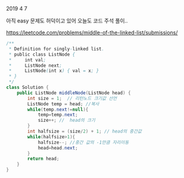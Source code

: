 2019 4 7

 아직 easy 문제도 허덕이고 있어
 오늘도 코드 주석 풀이..


https://leetcode.com/problems/middle-of-the-linked-list/submissions/

```java
/**
 * Definition for singly-linked list.
 * public class ListNode {
 *     int val;
 *     ListNode next;
 *     ListNode(int x) { val = x; }
 * }
 */
class Solution {
    public ListNode middleNode(ListNode head) {
        int size = 1;  // 리턴노드 크기값 선언
        ListNode temp = head; //복사
        while(temp.next!=null){
            temp=temp.next;
            size++; //  head의 크기
        }
        int halfsize = (size/2) + 1; // head의 중간값
        while(halfsize>1){
            halfsize--; //중간 값의 -1만큼 자리이동
            head=head.next;
        }
        return head;
    }
}
```
